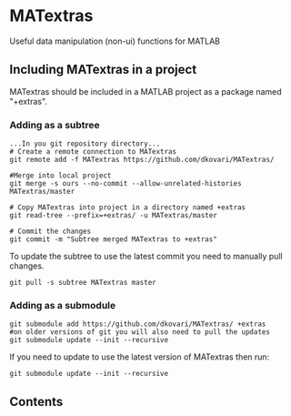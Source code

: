 # MATextras
Useful data manipulation (non-ui) functions for MATLAB
## Including MATextras in a project
MATextras should be included in a MATLAB project as a package named "+extras".
### Adding as a subtree
```
...In you git repository directory...
# Create a remote connection to MATextras
git remote add -f MATextras https://github.com/dkovari/MATextras/

#Merge into local project
git merge -s ours --no-commit --allow-unrelated-histories MATextras/master

# Copy MATextras into project in a directory named +extras
git read-tree --prefix=+extras/ -u MATextras/master

# Commit the changes
git commit -m "Subtree merged MATextras to +extras"
```
To update the subtree to use the latest commit you need to manually pull changes.
```
git pull -s subtree MATextras master
```
### Adding as a submodule
```
git submodule add https://github.com/dkovari/MATextras/ +extras
#on older versions of git you will also need to pull the updates
git submodule update --init --recursive
```
If you need to update to use the latest version of MATextras then run:
```
git submodule update --init --recursive
```
## Contents
